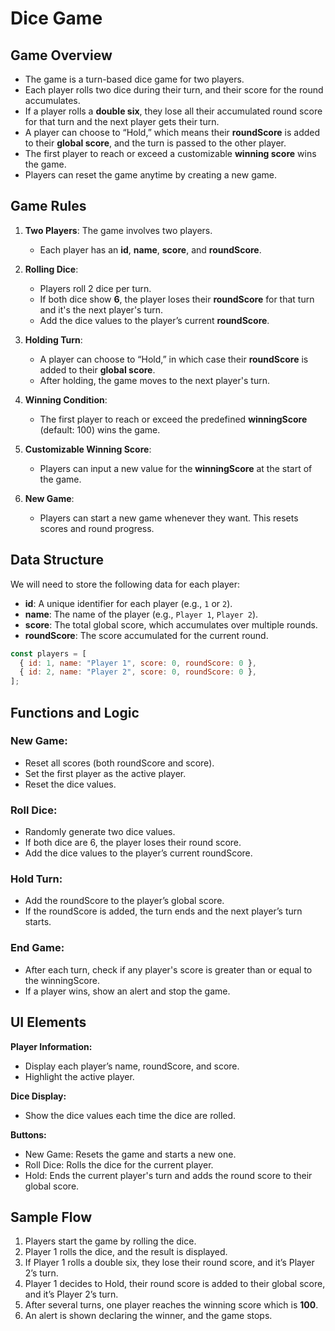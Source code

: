 # Dice Game

## Game Overview

- The game is a turn-based dice game for two players.
- Each player rolls two dice during their turn, and their score for the round accumulates.
- If a player rolls a **double six**, they lose all their accumulated round score for that turn and the next player gets their turn.
- A player can choose to “Hold,” which means their **roundScore** is added to their **global score**, and the turn is passed to the other player.
- The first player to reach or exceed a customizable **winning score** wins the game.
- Players can reset the game anytime by creating a new game.

## Game Rules

1. **Two Players**: The game involves two players.
   - Each player has an **id**, **name**, **score**, and **roundScore**.
2. **Rolling Dice**:

   - Players roll 2 dice per turn.
   - If both dice show **6**, the player loses their **roundScore** for that turn and it's the next player's turn.
   - Add the dice values to the player’s current **roundScore**.

3. **Holding Turn**:

   - A player can choose to “Hold,” in which case their **roundScore** is added to their **global score**.
   - After holding, the game moves to the next player's turn.

4. **Winning Condition**:
   - The first player to reach or exceed the predefined **winningScore** (default: 100) wins the game.
5. **Customizable Winning Score**:
   - Players can input a new value for the **winningScore** at the start of the game.
6. **New Game**:
   - Players can start a new game whenever they want. This resets scores and round progress.

## Data Structure

We will need to store the following data for each player:

- **id**: A unique identifier for each player (e.g., `1` or `2`).
- **name**: The name of the player (e.g., `Player 1`, `Player 2`).
- **score**: The total global score, which accumulates over multiple rounds.
- **roundScore**: The score accumulated for the current round.

```js
const players = [
  { id: 1, name: "Player 1", score: 0, roundScore: 0 },
  { id: 2, name: "Player 2", score: 0, roundScore: 0 },
];
```

## Functions and Logic

### New Game:

- Reset all scores (both roundScore and score).
- Set the first player as the active player.
- Reset the dice values.

### Roll Dice:

- Randomly generate two dice values.
- If both dice are 6, the player loses their round score.
- Add the dice values to the player’s current roundScore.

### Hold Turn:

- Add the roundScore to the player’s global score.
- If the roundScore is added, the turn ends and the next player’s turn starts.

### End Game:

- After each turn, check if any player's score is greater than or equal to the winningScore.
- If a player wins, show an alert and stop the game.

## UI Elements

**Player Information:**

- Display each player’s name, roundScore, and score.
- Highlight the active player.

**Dice Display:**

- Show the dice values each time the dice are rolled.

**Buttons:**

- New Game: Resets the game and starts a new one.
- Roll Dice: Rolls the dice for the current player.
- Hold: Ends the current player's turn and adds the round score to their global score.

## Sample Flow

1. Players start the game by rolling the dice.
2. Player 1 rolls the dice, and the result is displayed.
3. If Player 1 rolls a double six, they lose their round score, and it’s Player 2’s turn.
4. Player 1 decides to Hold, their round score is added to their global score, and it’s Player 2’s turn.
5. After several turns, one player reaches the winning score which is **100**.
6. An alert is shown declaring the winner, and the game stops.
